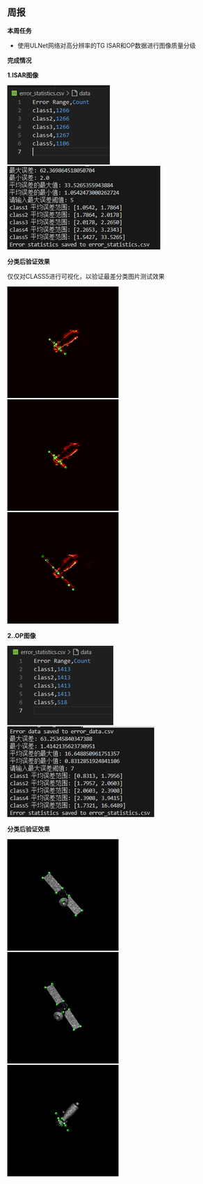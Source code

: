 ## 周报

**本周任务**

 - 使用ULNet网络对高分辨率的TG  ISAR和OP数据进行图像质量分级
 
 
**完成情况**

**1.ISAR图像**

 ![](/2025/2025.4.20/img/4.png)
  ![输入图片说明](/2025/2025.4.20/img/5.png)

**分类后验证效果**

仅仅对CLASS5进行可视化，以验证最差分类图片测试效果

![输入图片说明](/2025/2025.4.20/img/1.bmp)
![输入图片说明](/2025/2025.4.20/img/2.bmp)
![输入图片说明](/2025/2025.4.20/img/3.bmp)

**2..OP图像**

![输入图片说明](/2025/2025.4.20/img/6.png)
![输入图片说明](/2025/2025.4.20/img/7.png)

**分类后验证效果**

![输入图片说明](/2025/2025.4.20/img/8.bmp)
![输入图片说明](/2025/2025.4.20/img/9.bmp)
![输入图片说明](/2025/2025.4.20/img/10.bmp)


